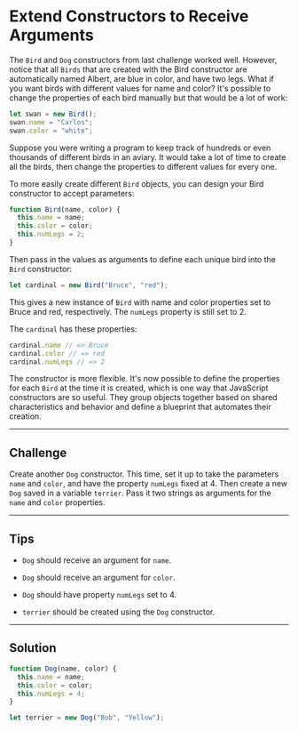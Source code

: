 # Extend Constructors to Receive Arguments

The `Bird` and `Dog` constructors from last challenge worked well. However, notice that all `Birds` that are created with the Bird constructor are automatically named Albert, are blue in color, and have two legs. What if you want birds with different values for name and color? It's possible to change the properties of each bird manually but that would be a lot of work:

```js
let swan = new Bird();
swan.name = "Carlos";
swan.color = "white";
```

Suppose you were writing a program to keep track of hundreds or even thousands of different birds in an aviary. It would take a lot of time to create all the birds, then change the properties to different values for every one.

To more easily create different `Bird` objects, you can design your Bird constructor to accept parameters:

```js
function Bird(name, color) {
  this.name = name;
  this.color = color;
  this.numLegs = 2;
}
```

Then pass in the values as arguments to define each unique bird into the `Bird` constructor:

```js
let cardinal = new Bird("Bruce", "red");
```

This gives a new instance of `Bird` with name and color properties set to Bruce and red, respectively. The `numLegs` property is still set to 2.

The `cardinal` has these properties:

```js
cardinal.name // => Bruce
cardinal.color // => red
cardinal.numLegs // => 2
```

The constructor is more flexible. It's now possible to define the properties for each `Bird` at the time it is created, which is one way that JavaScript constructors are so useful. They group objects together based on shared characteristics and behavior and define a blueprint that automates their creation.

---

## Challenge

Create another `Dog` constructor. This time, set it up to take the parameters `name` and `color`, and have the property `numLegs` fixed at 4. Then create a new `Dog` saved in a variable `terrier`. Pass it two strings as arguments for the `name` and `color` properties.

---

## Tips

- `Dog` should receive an argument for `name`.

- `Dog` should receive an argument for `color`.

- `Dog` should have property `numLegs` set to 4.

- `terrier` should be created using the `Dog` constructor.

---

## Solution

```js
function Dog(name, color) {
  this.name = name;
  this.color = color;
  this.numLegs = 4;
}

let terrier = new Dog("Bob", "Yellow");
```